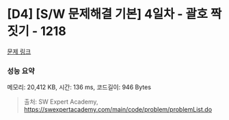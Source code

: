 # [D4] [S/W 문제해결 기본] 4일차 - 괄호 짝짓기 - 1218 

[문제 링크](https://swexpertacademy.com/main/code/problem/problemDetail.do?contestProbId=AV14eWb6AAkCFAYD) 

### 성능 요약

메모리: 20,412 KB, 시간: 136 ms, 코드길이: 946 Bytes



> 출처: SW Expert Academy, https://swexpertacademy.com/main/code/problem/problemList.do